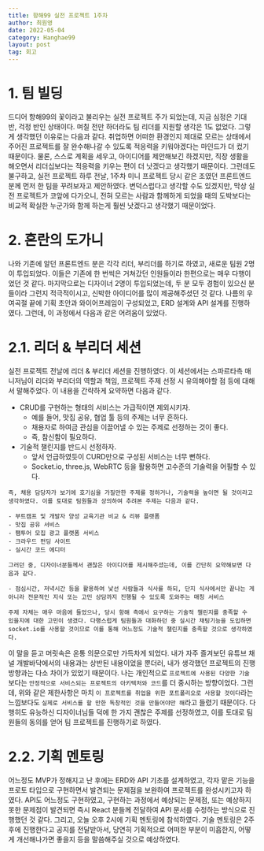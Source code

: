 ```yaml
---
title: 항해99 실전 프로젝트 1주차
author: 최원영
date: 2022-05-04
category: Hanghae99
layout: post
tag: 회고
---
```


# 1. 팀 빌딩

드디어 항해99의 꽃이라고 불리우는 실전 프로젝트 주가 되었는데, 지금 심정은 기대 반, 걱정 반인 상태이다. 며칠 전만 하더라도 팀 리더를 지원할 생각은 1도 없었다. 그렇게 생각했던 이유로는 다음과 같다. 취업하면 어떠한 환경인지 제대로 모르는 상태에서 주어진 프로젝트를 잘 완수해나갈 수 있도록 적응력을 키워야겠다는 마인드가 더 컸기 때문이다. 물론, 스스로 계획을 세우고, 아이디어를 제안해보긴 하겠지만, 직장 생활을 해오면서 리더십보다는 적응력을 키우는 편이 더 낫겠다고 생각했기 때문이다. 그런데도 불구하고, 실전 프로젝트 하루 전날, 1주차 미니 프로젝트 당시 같은 조였던 프론트엔드 분께 먼저 한 팀을 꾸려보자고 제안하였다. 변덕스럽다고 생각할 수도 있겠지만, 막상 실전 프로젝트가 코앞에 다가오니, 전혀 모르는 사람과 함께하게 되었을 때의 도박보다는 비교적 확실한 누군가와 함께 하는게 훨씬 낫겠다고 생각했기 때문이었다.

# 2. 혼란의 도가니

나와 기존에 알던 프론트엔드 분은 각각 리더, 부리더를 하기로 하였고, 새로운 팀원 2명이 투입되었다. 이들은 기존에 한 번씩은 거쳐갔던 인원들이라 한편으로는 매우 다행이었던 것 같다. 마지막으로는 디자이너 2명이 투입되었는데, 두 분 모두 경험이 있으신 분들이라 그런지 적극적이시고, 신박한 아이디어를 많이 제공해주셨던 것 같다. 나름의 우여곡절 끝에 기획 초안과 와이어프레임이 구성되었고, ERD 설계와 API 설계를 진행하였다. 그런데, 이 과정에서 다음과 같은 어려움이 있었다.

# 2.1. 리더 & 부리더 세션

실전 프로젝트 전날에 리더 & 부리더 세션을 진행하였다. 이 세션에서는 스파르타측 매니저님이 리더와 부리더의 역할과 책임, 프로젝트 주제 선정 시 유의해야할 점 등에 대해서 말해주었다. 이 내용을 간략하게 요약하면 다음과 같다.

- CRUD를 구현하는 형태의 서비스는 가급적이면 제외시키자.
  - 예를 들어, 맛집 공유, 협업 툴 등의 주제는 너무 흔하다.
  - 채용자로 하여금 관심을 이끌어낼 수 있는 주제로 선정하는 것이 좋다.
  - 즉, 참신함이 필요하다.
- 기술적 챌린지를 반드시 선정하자.
  - 앞서 언급하였듯이 CURD만으로 구성된 서비스는 너무 뻔하다.
  - Socket.io, three.js, WebRTC 등을 활용하면 고수준의 기술력을 어필할 수 있다.

<!-- 반영 -->

```
즉, 채용 담당자가 보기에 호기심을 가질만한 주제를 정하거나, 기술력을 높이면 될 것이라고 생각하였다. 이를 토대로 팀원들과 상의하여 추려본 주제는 다음과 같다.

- 부트캠프 및 개발자 양성 교육기관 비교 & 리뷰 플랫폼
- 맛집 공유 서비스
- 팸투어 모집 광고 플랫폼 서비스
- 크라우드 펀딩 사이트
- 실시간 코드 에디터

그러던 중, 디자이너분들께서 괜찮은 아이디어를 제시해주셨는데, 이를 간단히 요약해보면 다음과 같다.

- 점심시간, 저녁시간 등을 활용하여 낯선 사람들과 식사를 하되, 단지 식사에서만 끝나는 게 아니라 전문적인 지식 또는 고민 상담까지 진행될 수 있도록 도와주는 매칭 서비스

주제 자체는 매우 마음에 들었으나, 당시 항해 측에서 요구하는 기술적 챌린지를 충족할 수 있을지에 대한 고민이 생겼다. 다행스럽게 팀원들과 대화하던 중 실시간 채팅기능을 도입하면 socket.io를 사용할 것이므로 이를 통해 어느정도 기술적 챌린지를 충족할 것으로 생각하였다.
```

<!-- 반영 -->

이 말을 듣고 머릿속은 온통 의문으로만 가득차게 되었다. 내가 자주 즐겨보던 유튜브 채널 개발바닥에서의 내용과는 상반된 내용이었을 뿐더러, 내가 생각했던 프로젝트의 진행 방향과는 다소 차이가 있었기 때문이다. 나는 개인적으로 `프로젝트에 사용된 다양한 기술`보다는 `안정적으로 서비스되는 프로젝트의 아키텍처와 코드`를 더 중시하는 방향이었다. 그런데, 위와 같은 제한사항은 마치 `이 프로젝트를 취업을 위한 포트폴리오로 사용할 것이다`라는 느낌보다도 `실제로 서비스를 할 만한 독창적인 것을 만들어야만 해`라고 들렸기 때문이다. 다행히도 유능하신 디자이너님들 덕에 한 가지 괜찮은 주제를 선정하였고, 이를 토대로 팀원들의 동의를 얻어 팀 프로젝트를 진행하기로 하였다.

# 2.2. 기획 멘토링

어느정도 MVP가 정해지고 난 후에는 ERD와 API 기초를 설계하였고, 각자 맡은 기능을 프로토 타입으로 구현하면서 발견되는 문제점을 보완하여 프로젝트를 완성시키고자 하였다. API도 어느정도 구현하였고, 구현하는 과정에서 예상되는 문제점, 또는 예상하지 못한 문제점이 발견되면 즉시 React 분들께 전달하여 API 문서를 수정하는 방식으로 진행했던 것 같다. 그리고, 오늘 오후 2시에 기획 멘토링에 참석하였다. 기술 멘토링은 2주 후에 진행한다고 공지를 전달받아서, 당연히 기획적으로 어떠한 부분이 미흡한지, 어떻게 개선해나가면 좋을지 등을 말씀해주실 것으로 예상하였다.
